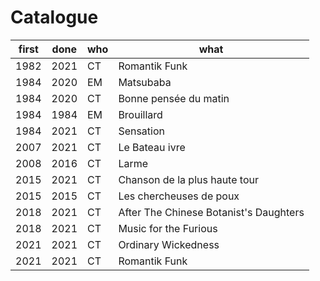 # Catalogue

| first | done  | who   | what                                    |
|---    |---    |---    |---                                      |
| 1982  | 2021  | CT    | Romantik Funk                           |
| 1984  | 2020  | EM    | Matsubaba                               |
| 1984  | 2020  | CT    | Bonne pensée du matin                   |
| 1984  | 1984  | EM    | Brouillard                              |
| 1984  | 2021  | CT    | Sensation                               |
| 2007  | 2021  | CT    | Le Bateau ivre                          |
| 2008  | 2016  | CT    | Larme                                   |
| 2015  | 2021  | CT    | Chanson de la plus haute tour           |
| 2015  | 2015  | CT    | Les chercheuses de poux                 |
| 2018  | 2021  | CT    | After The Chinese Botanist's Daughters  |
| 2018  | 2021  | CT    | Music for the Furious                   |
| 2021  | 2021  | CT    | Ordinary Wickedness                     |
| 2021  | 2021  | CT    | Romantik Funk                           |
